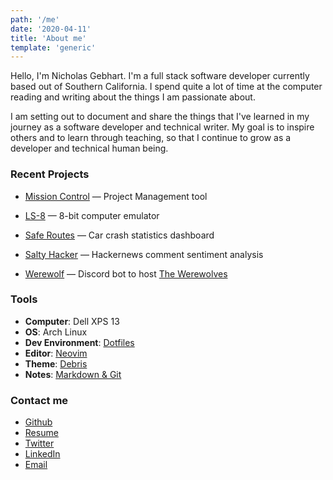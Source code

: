 ```yaml
---
path: '/me'
date: '2020-04-11'
title: 'About me'
template: 'generic'
---
```


Hello, I'm Nicholas Gebhart. I'm a full stack software developer currently based out of Southern California. I spend quite a lot of time at the computer reading and writing about the things I am passionate about.

I am setting out to document and share the things that I've learned in my journey as a software developer and technical writer. My goal is to inspire others and to learn through teaching, so that I continue to grow as a developer and technical human being.

### Recent Projects

- [Mission Control][1] — Project Management tool

- [LS-8][2] — 8-bit computer emulator

- [Safe Routes][3] — Car crash statistics dashboard

- [Salty Hacker][4] — Hackernews comment sentiment analysis

- [Werewolf][5] — Discord bot to host [The Werewolves][6]


### Tools

- **Computer**: Dell XPS 13
- **OS**: Arch Linux
- **Dev Environment**: [Dotfiles][7]
- **Editor**: [Neovim][8]
- **Theme**: [Debris][9]
- **Notes**: [Markdown & Git][10]


### Contact me

- [Github][11]
- [Resume][12]
- [Twitter][13]
- [LinkedIn][14]
- [Email][15]


[1]: https://github.com/Lambda-School-Labs/mission-control-fe
[2]: https://github.com/gebhartn/Computer-Architecture
[3]: https://github.com/Build-Week-Safe-Routes-2
[4]: https://github.com/gebhartn/salty-hacker-backend
[5]: /
[6]: https://en.wikipedia.org/wiki/Mafia_(party_game)
[7]: https://github.com/gebhartn/Dotfiles
[8]: https://github.com/gebhartn/Dotfiles/blob/master/.config/nvim/init.vim
[9]: https://github.com/gebhartn/Dotfiles/blob/master/.config/nvim/colors/debris.vim
[10]: https://github.com/gebhartn/Dotfiles/blob/master/.config/prompt/aliasrc#L56
[11]: https://github.com/gebhartn
[12]: /resume
[13]: https://twitter.com/realngebhart
[14]: https://linkedin.com/in/nicholas-gebhart
[15]: mailto:nicholas.gebhart@gmail.com
